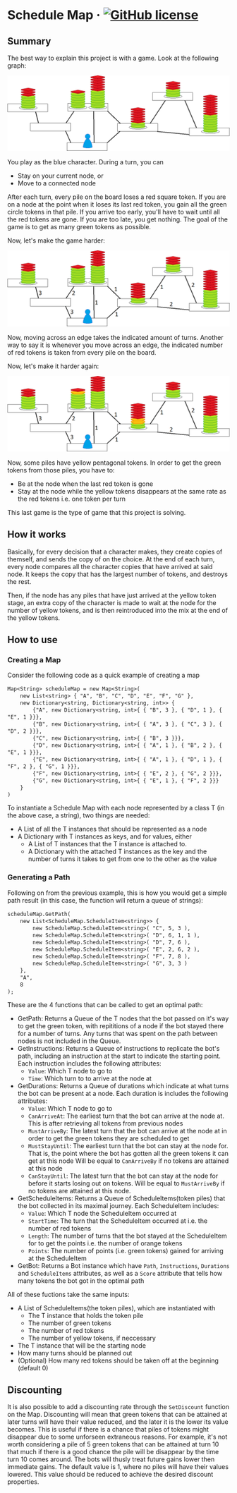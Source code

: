 # Schedule Map &middot; [![GitHub license](https://img.shields.io/badge/license-MIT-blue.svg?style=flat-square)](https://github.com/your/your-project/blob/master/LICENSE)

## Summary

The best way to explain this project is with a game. Look at the following graph:

![Game 1](Images/Game1.png)

You play as the blue character. During a turn, you can
- Stay on your current node, or
- Move to a connected node

After each turn, every pile on the board loses a red square token. If you are on a node at the point when it loses its last red token, you gain all the green circle tokens in that pile. If you arrive too early, you'll have to wait until all the red tokens are gone. If you are too late, you get nothing. The goal of the game is to get as many green tokens as possible.

Now, let's make the game harder:

![Game 2](Images/Game2.png)

Now, moving across an edge takes the indicated amount of turns. Another way to say it is whenever you move across an edge, the indicated number of red tokens is taken from every pile on the board.

Now, let's make it harder again:

![Game 3](Images/Game3.png)

Now, some piles have yellow pentagonal tokens. In order to get the green tokens from those piles, you have to:
- Be at the node when the last red token is gone
- Stay at the node while the yellow tokens disappears at the same rate as the red tokens i.e. one token per turn

This last game is the type of game that this project is solving.

## How it works

Basically, for every decision that a character makes, they create copies of themself, and sends the copy of on the choice. At the end of each turn, every node compares all the character copies that have arrived at said node. It keeps the copy that has the largest number of tokens, and destroys the rest.

Then, if the node has any piles that have just arrived at the yellow token stage, an extra copy of the character is made to wait at the node for the number of yellow tokens, and is then reintroduced into the mix at the end of the yellow tokens.

## How to use

### Creating a Map

Consider the following code as a quick example of creating a map
```
Map<String> scheduleMap = new Map<String>(
    new List<string> { "A", "B", "C", "D", "E", "F", "G" },
    new Dictionary<string, Dictionary<string, int>> {
        {"A", new Dictionary<string, int>{ { "B", 3 }, { "D", 1 }, { "E", 1 }}},
        {"B", new Dictionary<string, int>{ { "A", 3 }, { "C", 3 }, { "D", 2 }}},
        {"C", new Dictionary<string, int>{ { "B", 3 }}},
        {"D", new Dictionary<string, int>{ { "A", 1 }, { "B", 2 }, { "E", 1 }}},
        {"E", new Dictionary<string, int>{ { "A", 1 }, { "D", 1 }, { "F", 2 }, { "G", 1 }}},
        {"F", new Dictionary<string, int>{ { "E", 2 }, { "G", 2 }}},
        {"G", new Dictionary<string, int>{ { "E", 1 }, { "F", 2 }}}
    }
)
```
To instantiate a Schedule Map with each node represented by a class T (in the above case, a string), two things are needed:
- A List of all the T instances that should be represented as a node
- A Dictionary with T instances as keys, and for values, either
    - A List of T instances that the T instance is attached to.
    - A Dictionary with the attached T instances as the key and the number of turns it takes to get from one to the other as the value

### Generating a Path

Following on from the previous example, this is how you would get a simple path result (in this case, the function will return a queue of strings):
```
scheduleMap.GetPath(
    new List<ScheduleMap.ScheduleItem<string>> {
        new ScheduleMap.ScheduleItem<string>( "C", 5, 3 ),
        new ScheduleMap.ScheduleItem<string>( "D", 6, 1, 1 ),
        new ScheduleMap.ScheduleItem<string>( "D", 7, 6 ),
        new ScheduleMap.ScheduleItem<string>( "E", 2, 6, 2 ),
        new ScheduleMap.ScheduleItem<string>( "F", 7, 8 ),
        new ScheduleMap.ScheduleItem<string>( "G", 3, 3 )
    },
    "A",
    8
);
```
These are the 4 functions that can be called to get an optimal path:
- GetPath: Returns a Queue of the T nodes that the bot passed on it's way to get the green token, with repititions of a node if the bot stayed there for a number of turns. Any turns that was spent on the path between nodes is not included in the Queue.
- GetInstructions: Returns a Queue of instructions to replicate the bot's path, including an instruction at the start to indicate the starting point. Each instruction includes the following attributes:
    - `Value`: Which T node to go to
    - `Time`: Which turn to to arrive at the node at
- GetDurations: Returns a Queue of durations which indicate at what turns the bot can be present at a node. Each duration is includes the following attributes:
    - `Value`: Which T node to go to
    - `CanArriveAt`: The earliest turn that the bot can arrive at the node at. This is after retrieving all tokens from previous nodes
    - `MustArriveBy`: The latest turn that the bot can arrive at the node at in order to get the green tokens they are scheduled to get
    - `MustStayUntil`: The earliest turn that the bot can stay at the node for. That is, the point where the bot has gotten all the green tokens it can get at this node Will be equal to `CanArriveBy` if no tokens are attained at this node
    - `CanStayUntil`: The latest turn that the bot can stay at the node for before it starts losing out on tokens. Will be equal to `MustArriveBy` if no tokens are attained at this node.
- GetScheduleItems: Returns a Queue of ScheduleItems(token piles) that the bot collected in its maximal journey. Each ScheduleItem includes:
    - `Value`: Which T node the ScheduleItem occurred at
    - `StartTime`: The turn that the ScheduleItem occurred at i.e. the number of red tokens
    - `Length`: The number of turns that the bot stayed at the ScheduleItem for to get the points i.e. the number of orange tokens
    - `Points`: The number of points (i.e. green tokens) gained for arriving at the ScheduleItem
- GetBot: Returns a Bot instance which have `Path`, `Instructions`, `Durations` and `ScheduleItems` attributes, as well as a `Score` attribute that tells how many tokens the bot got in the optimal path

All of these fuctions take the same inputs:
- A List of ScheduleItems(the token piles), which are instantiated with
    - The T instance that holds the token pile
    - The number of green tokens
    - The number of red tokens
    - The number of yellow tokens, if neccessary
- The T instance that will be the starting node
- How many turns should be planned out
- (Optional) How many red tokens should be taken off at the beginning (default 0)

## Discounting

It is also possible to add a discounting rate through the `SetDiscount` function on the Map. Discounting will mean that green tokens that can be attained at later turns will have their value reduced, and the later it is the lower its value becomes. This is useful if there is a chance that piles of tokens might disappear due to some unforseen extraneous reasons. For example, it's not worth considering a pile of 5 green tokens that can be attained at turn 10 that much if there is a good chance the pile will be disappear by the time turn 10 comes around. The bots will thusly treat future gains lower then immediate gains. The default value is 1, where no piles will have their values lowered. This value should be reduced to achieve the desired discount properties.